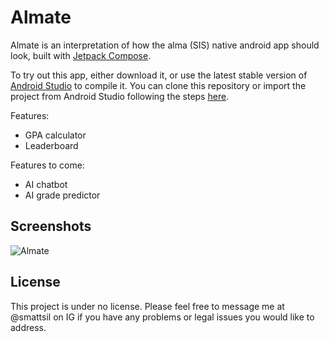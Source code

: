 # Almate

Almate is an interpretation of how the alma (SIS) native android app should look, built with [Jetpack Compose][compose].

To try out this app, either download it, or use the latest stable version
of [Android Studio](https://developer.android.com/studio) to compile it.
You can clone this repository or import the
project from Android Studio following the steps
[here](https://developer.android.com/jetpack/compose/setup#sample).

Features:
* GPA calculator
* Leaderboard

Features to come:
* AI chatbot
* AI grade predictor

## Screenshots

<img src="screenshots/screenshots.png" alt="Almate"/>

## License
This project is under no license. Please feel free to message me at @smattsil on IG if you have any problems or legal issues you would like to address.

[compose]: https://developer.android.com/jetpack/compose
